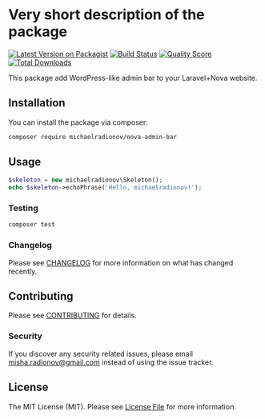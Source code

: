# Very short description of the package

[![Latest Version on Packagist](https://img.shields.io/packagist/v/michaelradionov/nova-admin-bar.svg?style=flat-square)](https://packagist.org/packages/michaelradionov/:package_name)
[![Build Status](https://img.shields.io/travis/michaelradionov/nova-admin-bar/master.svg?style=flat-square)](https://travis-ci.org/michaelradionov/:package_name)
[![Quality Score](https://img.shields.io/scrutinizer/g/michaelradionov/nova-admin-bar.svg?style=flat-square)](https://scrutinizer-ci.com/g/michaelradionov/:package_name)
[![Total Downloads](https://img.shields.io/packagist/dt/michaelradionov/nova-admin-bar.svg?style=flat-square)](https://packagist.org/packages/michaelradionov/:package_name)


This package add WordPress-like admin bar to your Laravel+Nova website.

## Installation

You can install the package via composer:

```bash
composer require michaelradionov/nova-admin-bar
```

## Usage

``` php
$skeleton = new michaelradionov\Skeleton();
echo $skeleton->echoPhrase('Hello, michaelradionov!');
```

### Testing

``` bash
composer test
```

### Changelog

Please see [CHANGELOG](CHANGELOG.md) for more information on what has changed recently.

## Contributing

Please see [CONTRIBUTING](CONTRIBUTING.md) for details.

### Security

If you discover any security related issues, please email misha.radionov@gmail.com instead of using the issue tracker.

## License

The MIT License (MIT). Please see [License File](LICENSE.md) for more information.
